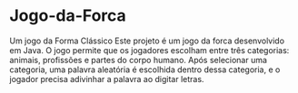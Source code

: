 # Jogo-da-Forca
Um jogo da Forma Clássico
Este projeto é um jogo da forca desenvolvido em Java. O jogo permite que os jogadores escolham entre três categorias: animais, profissões e partes do corpo humano. Após selecionar uma categoria, uma palavra aleatória é escolhida dentro dessa categoria, e o jogador precisa adivinhar a palavra ao digitar letras.
